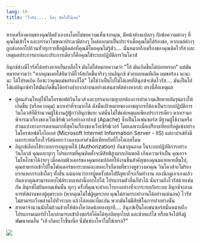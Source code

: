 ```yaml
---
lang: th
title: "ไวรัส.... ลืมๆ มันไปได้เลย"
---
```


หากเครื่องคอมของคุณปิดตัวเองลงโดยไม่ขอความเห็นจากคุณ, มีหน้าต่างแปลกๆ กับข้อความต่างๆ ที่คุณไม่เข้าใจ และบรรดาโฆษณาประดามีต่างๆ โผล่ออกมาเป็นประจำเมื่อคุณไม่ได้ร้องขอ, หากเมล์ต่างๆ ถูกส่งออกไปถ้วนทั่วทุกรายชื่อผู้ติดต่อที่คุณมีโดยคุณไม่รู้ตัว.... นั่นหมายถึงเครื่องของคุณติดไวรัส และเหตุผลประการแรกและประการเดียวก็คือคุณใช้ระบบปฏิบัติการวินโดวส์

ลินุกซ์ช่างมีไวรัสได้อย่างยากเย็นเหลือใจ มันไม่ได้หมายความว่า "โอ้ มันเกิดขึ้นไม่บ่อยหรอก" แต่มันหมายความว่า "หากคุณเคยได้ยินว่ามีไวรัสเกิดขึ้นจริงๆ บนลินุกซ์ ช่วยบอกผมทีเถิด ผมขอร้อง นะนะนะ ได้โปรดเถิด ถือซะว่าคุณแม่ขอร้องก็ได้" ไม่ใช่ว่าเป็นไปไม่ได้เลยที่ลินุกซ์จะติดไวรัส.... มันเป็นไปได้แต่ลินุกซ์ทำให้มันเกิดขึ้นได้อย่างลำบากลำบนอย่างแสนสาหัสต่างหากล่ะ ตรงนี้คือเหตุผล

<ul>

<li>ผู้คนส่วนใหญ่ใช้ไมโครซอฟต์วินโดวส์ และบรรดาอาชญากรต้องการทำความเสียหายอันรุนแรงให้เกิดขึ้น (หรือควบคุม) มากเท่าที่จะมากได้ ดังนั้นเป้าหมายของอาชญากรก็ต้องเป็นระบบปฏิบัติการวินโดวส์ที่มีจำนวนผู้ใช้งานอู้ฟู้กว่าลินุกซ์แยะ แต่นั่นไม่ใช่แค่เหตุผลเพียงประการเดียว หากเรามาพิจารณาเรื่องของเว็บเซิร์ฟเวอร์อย่างอาปาเช่ (Apache) ซึ่งเป็นโอเพ่นซอร์ส มีฐานผู้ใช้งานหรือส่วนแบ่งทางการตลาดมากที่สุดในเรื่องของเว็บเซิร์ฟเวอร์ โดยเฉพาะเมื่อเปรียบเทียบกับคู่แข่งอย่างไมโครซอฟต์ไอไอเอส (Microsoft Internet Information Server - IIS) แต่อาปาเช่ยังมีผลกระทบเรื่องไวรัสน้อยกว่า<i>หลายเท่าตัว</i>เมื่อเทียบกับที่ไอไอเอสโดน</li>

<li>ลินุกซ์เลือกใช้ระบบการอนุญาตใช้ (Authorization) อันชาญฉลาด ในระบบปฏิบัติการอย่างวินโดวส์ คุณและทุกๆ โปรแกรมที่คุณติดตั้งจะมีสิทธิสูงมากเกินพอดี เกินความจำเป็น คุณอาจโมโหโกธาได้ง่ายๆ เมื่อคอมพิวเตอร์ของคุณยอมปล่อยให้งานชิ้นสำคัญของคุณมลายหายสิ้นไป, คุณสามารถเข้าไปในโฟลเดอร์ของระบบและลบอะไรก็ตามที่ขวางหูขวางตาคุณ วินโดวส์จะไม่ร้องแรกแหกกระเชิงใดๆ ทั้งสิ้น แน่นอนว่าการบู๊ตครั้งต่อไปปัญหาก็จะเริ่มทำงาน ลองนึกดูเอาเองแล้วกันหากคุณสามารถลบไฟล์ระบบเหล่านี้ออกไปได้ โปรแกรมตัวอื่นก็ทำได้ นั่นรวมถึงไวรัสด้วยเช่นกัน ลินุกซ์ไม่ยินยอมเช่นนั้น ทุกๆ ครั้งที่คุณจะทำอะไรบางอย่างที่จะกระทบกับระบบ ลินุกซ์จะถามหารหัสผ่านของผู้คุมระบบ (หากคุณไม่ใช่ผู้คุมระบบ คุณไม่สามารถทำงานได้อย่างแน่นอน) ไวรัสไม่สามารถวิ่งพล่านไปทั่วระบบ แล้วไล่ลบตะบี้ตะบัน พวกมันไม่มีสิทธิในการทำอย่างนั้น</li>

<li>สายตาจำนวนนับไม่ถ้วนช่วยให้ช่องโหว่ลดน้อยลงทุกที.... ลินุกซ์เป็นโอเพ่นซอร์สนั่นหมายถึงโปรแกรมเมอร์ทั่วโลกสามารถเข้าถึงซอร์สโค๊ดได้ทุกบิตทุกไบต์ และช่วยแก้ไข หรือแจ้งไปยังผู้พัฒนาคนอื่น "เฮ้ เกิดอะไรขึ้นเนี่ย นี่มันช่องโหว่ไม่ใช่เหรอ?"</li>

</ul>

<img src="Images/viruses_thumb.png" />




